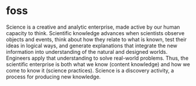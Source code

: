 # foss
Science is a creative and analytic enterprise, made active by our human capacity to think. Scientific knowledge advances when scientists observe objects and events, think about how they relate to what is known, test their ideas in logical ways, and generate explanations that integrate the new information into understanding of the natural and designed worlds. Engineers apply that understanding to solve real-world problems. Thus, the scientific enterprise is both what we know (content knowledge) and how we come to know it (science practices). Science is a discovery activity, a process for producing new knowledge.
